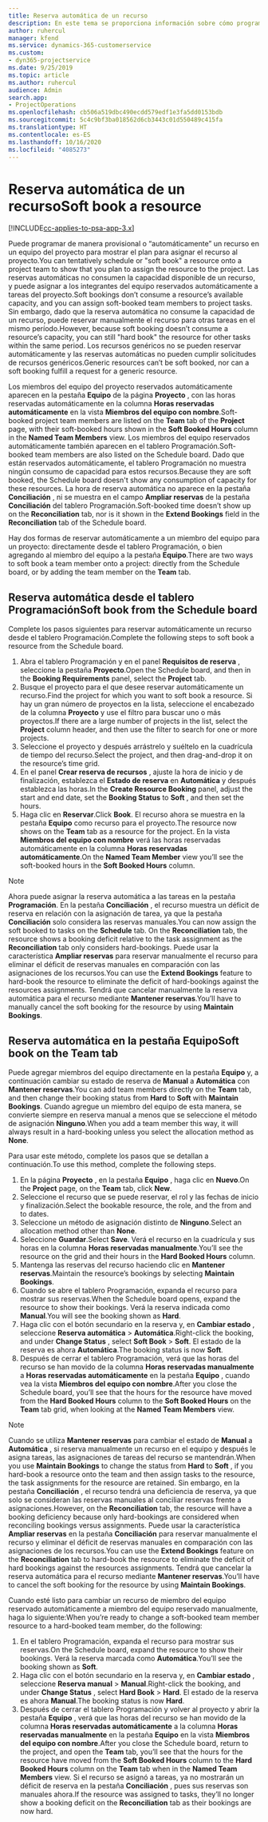 ```yaml
---
title: Reserva automática de un recurso
description: En este tema se proporciona información sobre cómo programar de manera provisional o reservar automáticamente miembros de equipo de un proyecto.
author: ruhercul
manager: kfend
ms.service: dynamics-365-customerservice
ms.custom:
- dyn365-projectservice
ms.date: 9/25/2019
ms.topic: article
ms.author: ruhercul
audience: Admin
search.app:
- ProjectOperations
ms.openlocfilehash: cb506a519dbc490ecdd579edf1e3fa5dd0153bdb
ms.sourcegitcommit: 5c4c9bf3ba018562d6cb3443c01d550489c415fa
ms.translationtype: HT
ms.contentlocale: es-ES
ms.lasthandoff: 10/16/2020
ms.locfileid: "4085273"
---
```

# <a name="soft-book-a-resource"></a><span data-ttu-id="f5842-103">Reserva automática de un recurso</span><span class="sxs-lookup"><span data-stu-id="f5842-103">Soft book a resource</span></span>

[!INCLUDE[cc-applies-to-psa-app-3.x](../includes/cc-applies-to-psa-app-3x.md)]

<span data-ttu-id="f5842-104">Puede programar de manera provisional o “automáticamente” un recurso en un equipo del proyecto para mostrar el plan para asignar el recurso al proyecto.</span><span class="sxs-lookup"><span data-stu-id="f5842-104">You can tentatively schedule or "soft book" a resource onto a project team to show that you plan to assign the resource to the project.</span></span> <span data-ttu-id="f5842-105">Las reservas automáticas no consumen la capacidad disponible de un recurso, y puede asignar a los integrantes del equipo reservados automáticamente a tareas del proyecto.</span><span class="sxs-lookup"><span data-stu-id="f5842-105">Soft bookings don’t consume a resource’s available capacity, and you can assign soft-booked team members to project tasks.</span></span> <span data-ttu-id="f5842-106">Sin embargo, dado que la reserva automática no consume la capacidad de un recurso, puede reservar manualmente el recurso para otras tareas en el mismo período.</span><span class="sxs-lookup"><span data-stu-id="f5842-106">However, because soft booking doesn’t consume a resource’s capacity, you can still "hard book" the resource for other tasks within the same period.</span></span> <span data-ttu-id="f5842-107">Los recursos genéricos no se pueden reservar automáticamente y las reservas automáticas no pueden cumplir solicitudes de recursos genéricos.</span><span class="sxs-lookup"><span data-stu-id="f5842-107">Generic resources can’t be soft booked, nor can a soft booking fulfill a request for a generic resource.</span></span>

<span data-ttu-id="f5842-108">Los miembros del equipo del proyecto reservados automáticamente aparecen en la pestaña **Equipo** de la página **Proyecto** , con las horas reservadas automáticamente en la columna **Horas reservadas automáticamente** en la vista **Miembros del equipo con nombre**.</span><span class="sxs-lookup"><span data-stu-id="f5842-108">Soft-booked project team members are listed on the **Team** tab of the **Project** page, with their soft-booked hours shown in the **Soft Booked Hours** column in the **Named Team Members** view.</span></span> <span data-ttu-id="f5842-109">Los miembros del equipo reservados automáticamente también aparecen en el tablero Programación.</span><span class="sxs-lookup"><span data-stu-id="f5842-109">Soft-booked team members are also listed on the Schedule board.</span></span> <span data-ttu-id="f5842-110">Dado que están reservados automáticamente, el tablero Programación no muestra ningún consumo de capacidad para estos recursos.</span><span class="sxs-lookup"><span data-stu-id="f5842-110">Because they are soft booked, the Schedule board doesn't show any consumption of capacity for these resources.</span></span> <span data-ttu-id="f5842-111">La hora de reserva automática no aparece en la pestaña **Conciliación** , ni se muestra en el campo **Ampliar reservas** de la pestaña **Conciliación** del tablero Programación.</span><span class="sxs-lookup"><span data-stu-id="f5842-111">Soft-booked time doesn’t show up on the **Reconciliation** tab, nor is it shown in the **Extend Bookings** field in the **Reconciliation** tab of the Schedule board.</span></span> 

<span data-ttu-id="f5842-112">Hay dos formas de reservar automáticamente a un miembro del equipo para un proyecto: directamente desde el tablero Programación, o bien agregando al miembro del equipo a la pestaña **Equipo**.</span><span class="sxs-lookup"><span data-stu-id="f5842-112">There are two ways to soft book a team member onto a project: directly from the Schedule board, or by adding the team member on the **Team** tab.</span></span> 

## <a name="soft-book-from-the-schedule-board"></a><span data-ttu-id="f5842-113">Reserva automática desde el tablero Programación</span><span class="sxs-lookup"><span data-stu-id="f5842-113">Soft book from the Schedule board</span></span>
<span data-ttu-id="f5842-114">Complete los pasos siguientes para reservar automáticamente un recurso desde el tablero Programación.</span><span class="sxs-lookup"><span data-stu-id="f5842-114">Complete the following steps to soft book a resource from the Schedule board.</span></span> 

1. <span data-ttu-id="f5842-115">Abra el tablero Programación y en el panel **Requisitos de reserva** , seleccione la pestaña **Proyecto**.</span><span class="sxs-lookup"><span data-stu-id="f5842-115">Open the Schedule board, and then in the **Booking Requirements** panel, select the **Project** tab.</span></span>
2. <span data-ttu-id="f5842-116">Busque el proyecto para el que desee reservar automáticamente un recurso.</span><span class="sxs-lookup"><span data-stu-id="f5842-116">Find the project for which you want to soft book a resource.</span></span> <span data-ttu-id="f5842-117">Si hay un gran número de proyectos en la lista, seleccione el encabezado de la columna **Proyecto** y use el filtro para buscar uno o más proyectos.</span><span class="sxs-lookup"><span data-stu-id="f5842-117">If there are a large number of projects in the list, select the **Project** column header, and then use the filter to search for one or more projects.</span></span>
3. <span data-ttu-id="f5842-118">Seleccione el proyecto y después arrástrelo y suéltelo en la cuadrícula de tiempo del recurso.</span><span class="sxs-lookup"><span data-stu-id="f5842-118">Select the project, and then drag-and-drop it on the resource’s time grid.</span></span>
5. <span data-ttu-id="f5842-119">En el panel **Crear reserva de recursos** , ajuste la hora de inicio y de finalización, establezca el **Estado de reserva** en **Automática** y después establezca las horas.</span><span class="sxs-lookup"><span data-stu-id="f5842-119">In the **Create Resource Booking** panel, adjust the start and end date, set the **Booking Status** to **Soft** , and then set the hours.</span></span> 
6. <span data-ttu-id="f5842-120">Haga clic en **Reservar**.</span><span class="sxs-lookup"><span data-stu-id="f5842-120">Click **Book**.</span></span> <span data-ttu-id="f5842-121">El recurso ahora se muestra en la pestaña **Equipo** como recurso para el proyecto.</span><span class="sxs-lookup"><span data-stu-id="f5842-121">The resource now shows on the **Team** tab as a resource for the project.</span></span> <span data-ttu-id="f5842-122">En la vista **Miembros del equipo con nombre** verá las horas reservadas automáticamente en la columna **Horas reservadas automáticamente**.</span><span class="sxs-lookup"><span data-stu-id="f5842-122">On the **Named Team Member** view you’ll see the soft-booked hours in the **Soft Booked Hours** column.</span></span>

> [!NOTE]
> <span data-ttu-id="f5842-123">Ahora puede asignar la reserva automática a las tareas en la pestaña **Programación**. En la pestaña **Conciliación** , el recurso muestra un déficit de reserva en relación con la asignación de tarea, ya que la pestaña **Conciliación** solo considera las reservas manuales.</span><span class="sxs-lookup"><span data-stu-id="f5842-123">You can now assign the soft booked to tasks on the **Schedule** tab. On the **Reconciliation** tab, the resource shows a booking deficit relative to the task assignment as the **Reconciliation** tab only considers hard-bookings.</span></span> <span data-ttu-id="f5842-124">Puede usar la característica **Ampliar reservas** para reservar manualmente el recurso para eliminar el déficit de reservas manuales en comparación con las asignaciones de los recursos.</span><span class="sxs-lookup"><span data-stu-id="f5842-124">You can use the **Extend Bookings** feature to hard-book the resource to eliminate the deficit of hard-bookings against the resources assignments.</span></span> <span data-ttu-id="f5842-125">Tendrá que cancelar manualmente la reserva automática para el recurso mediante **Mantener reservas**.</span><span class="sxs-lookup"><span data-stu-id="f5842-125">You’ll have to manually cancel the soft booking for the resource by using **Maintain Bookings**.</span></span>

## <a name="soft-book-on-the-team-tab"></a><span data-ttu-id="f5842-126">Reserva automática en la pestaña Equipo</span><span class="sxs-lookup"><span data-stu-id="f5842-126">Soft book on the Team tab</span></span>

<span data-ttu-id="f5842-127">Puede agregar miembros del equipo directamente en la pestaña **Equipo** y, a continuación cambiar su estado de reserva de **Manual** a **Automática** con **Mantener reservas**.</span><span class="sxs-lookup"><span data-stu-id="f5842-127">You can add team members directly on the **Team** tab, and then change their booking status from **Hard** to **Soft** with **Maintain Bookings**.</span></span> <span data-ttu-id="f5842-128">Cuando agregue un miembro del equipo de esta manera, se convierte siempre en reserva manual a menos que se seleccione el método de asignación **Ninguno**.</span><span class="sxs-lookup"><span data-stu-id="f5842-128">When you add a team member this way, it will always result in a hard-booking unless you select the allocation method as **None**.</span></span>

<span data-ttu-id="f5842-129">Para usar este método, complete los pasos que se detallan a continuación.</span><span class="sxs-lookup"><span data-stu-id="f5842-129">To use this method, complete the following steps.</span></span>

1. <span data-ttu-id="f5842-130">En la página **Proyecto** , en la pestaña **Equipo** , haga clic en **Nuevo**.</span><span class="sxs-lookup"><span data-stu-id="f5842-130">On the **Project** page, on the **Team** tab, click **New**.</span></span>
2. <span data-ttu-id="f5842-131">Seleccione el recurso que se puede reservar, el rol y las fechas de inicio y finalización.</span><span class="sxs-lookup"><span data-stu-id="f5842-131">Select the bookable resource, the role, and the from and to dates.</span></span>
3. <span data-ttu-id="f5842-132">Seleccione un método de asignación distinto de **Ninguno**.</span><span class="sxs-lookup"><span data-stu-id="f5842-132">Select an allocation method other than **None**.</span></span>
4. <span data-ttu-id="f5842-133">Seleccione **Guardar**.</span><span class="sxs-lookup"><span data-stu-id="f5842-133">Select **Save**.</span></span> <span data-ttu-id="f5842-134">Verá el recurso en la cuadrícula y sus horas en la columna **Horas reservadas manualmente**.</span><span class="sxs-lookup"><span data-stu-id="f5842-134">You’ll see the resource on the grid and their hours in the **Hard Booked Hours** column.</span></span>
5. <span data-ttu-id="f5842-135">Mantenga las reservas del recurso haciendo clic en **Mantener reservas**.</span><span class="sxs-lookup"><span data-stu-id="f5842-135">Maintain the resource’s bookings by selecting **Maintain Bookings**.</span></span>
6. <span data-ttu-id="f5842-136">Cuando se abre el tablero Programación, expanda el recurso para mostrar sus reservas.</span><span class="sxs-lookup"><span data-stu-id="f5842-136">When the Schedule board opens, expand the resource to show their bookings.</span></span> <span data-ttu-id="f5842-137">Verá la reserva indicada como **Manual**.</span><span class="sxs-lookup"><span data-stu-id="f5842-137">You will see the booking shown as **Hard**.</span></span>
7. <span data-ttu-id="f5842-138">Haga clic con el botón secundario en la reserva y, en **Cambiar estado** , seleccione **Reserva automática** \> **Automática**.</span><span class="sxs-lookup"><span data-stu-id="f5842-138">Right-click the booking, and under **Change Status** , select **Soft Book** \> **Soft**.</span></span> <span data-ttu-id="f5842-139">El estado de la reserva es ahora **Automática**.</span><span class="sxs-lookup"><span data-stu-id="f5842-139">The booking status is now **Soft**.</span></span>
8. <span data-ttu-id="f5842-140">Después de cerrar el tablero Programación, verá que las horas del recurso se han movido de la columna **Horas reservadas manualmente** a **Horas reservadas automáticamente** en la pestaña **Equipo** , cuando vea la vista **Miembros del equipo con nombre**.</span><span class="sxs-lookup"><span data-stu-id="f5842-140">After you close the Schedule board, you’ll see that the hours for the resource have moved from the **Hard Booked Hours** column to the **Soft Booked Hours** on the **Team** tab grid, when looking at the **Named Team Members** view.</span></span>

> [!NOTE]
> <span data-ttu-id="f5842-141">Cuando se utiliza **Mantener reservas** para cambiar el estado de **Manual** a **Automática** , si reserva manualmente un recurso en el equipo y después le asigna tareas, las asignaciones de tareas del recurso se mantendrán.</span><span class="sxs-lookup"><span data-stu-id="f5842-141">When you use **Maintain Bookings** to change the status from **Hard** to **Soft** , if you hard-book a resource onto the team and then assign tasks to the resource, the task assignments for the resource are retained.</span></span> <span data-ttu-id="f5842-142">Sin embargo, en la pestaña **Conciliación** , el recurso tendrá una deficiencia de reserva, ya que solo se consideran las reservas manuales al conciliar reservas frente a asignaciones.</span><span class="sxs-lookup"><span data-stu-id="f5842-142">However, on the **Reconciliation** tab, the resource will have a booking deficiency because only hard-bookings are considered when reconciling bookings versus assignments.</span></span> <span data-ttu-id="f5842-143">Puede usar la característica **Ampliar reservas** en la pestaña **Conciliación** para reservar manualmente el recurso y eliminar el déficit de reservas manuales en comparación con las asignaciones de los recursos.</span><span class="sxs-lookup"><span data-stu-id="f5842-143">You can use the **Extend Bookings** feature on the **Reconciliation** tab to hard-book the resource to eliminate the deficit of hard bookings against the resources assignments.</span></span> <span data-ttu-id="f5842-144">Tendrá que cancelar la reserva automática para el recurso mediante **Mantener reservas**.</span><span class="sxs-lookup"><span data-stu-id="f5842-144">You’ll have to cancel the soft booking for the resource by using **Maintain Bookings**.</span></span>

<span data-ttu-id="f5842-145">Cuando esté listo para cambiar un recurso de miembro del equipo reservado automáticamente a miembro del equipo reservado manualmente, haga lo siguiente:</span><span class="sxs-lookup"><span data-stu-id="f5842-145">When you’re ready to change a soft-booked team member resource to a hard-booked team member, do the following:</span></span>

1. <span data-ttu-id="f5842-146">En el tablero Programación, expanda el recurso para mostrar sus reservas.</span><span class="sxs-lookup"><span data-stu-id="f5842-146">On the Schedule board, expand the resource to show their bookings.</span></span> <span data-ttu-id="f5842-147">Verá la reserva marcada como **Automática**.</span><span class="sxs-lookup"><span data-stu-id="f5842-147">You’ll see the booking shown as **Soft**.</span></span>
2. <span data-ttu-id="f5842-148">Haga clic con el botón secundario en la reserva y, en **Cambiar estado** , seleccione **Reserva manual** \> **Manual**.</span><span class="sxs-lookup"><span data-stu-id="f5842-148">Right-click the booking, and under **Change Status** , select **Hard Book** \> **Hard**.</span></span> <span data-ttu-id="f5842-149">El estado de la reserva es ahora **Manual**.</span><span class="sxs-lookup"><span data-stu-id="f5842-149">The booking status is now **Hard**.</span></span>
3. <span data-ttu-id="f5842-150">Después de cerrar el tablero Programación y volver al proyecto y abrir la pestaña **Equipo** , verá que las horas del recurso se han movido de la columna **Horas reservadas automáticamente** a la columna **Horas reservadas manualmente** en la pestaña **Equipo** en la vista **Miembros del equipo con nombre**.</span><span class="sxs-lookup"><span data-stu-id="f5842-150">After you close the Schedule board, return to the project, and open the **Team** tab, you’ll see that the hours for the resource have moved from the **Soft Booked Hours** column to the **Hard Booked Hours** column on the **Team** tab when in the **Named Team Members** view.</span></span> <span data-ttu-id="f5842-151">Si el recurso se asignó a tareas, ya no mostrarán un déficit de reserva en la pestaña **Conciliación** , pues sus reservas son manuales ahora.</span><span class="sxs-lookup"><span data-stu-id="f5842-151">If the resource was assigned to tasks, they’ll no longer show a booking deficit on the **Reconciliation** tab as their bookings are now hard.</span></span>

